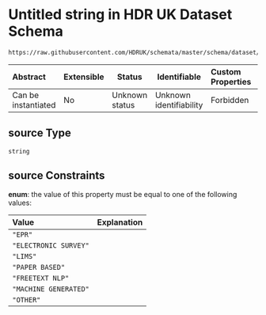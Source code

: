 # Untitled string in HDR UK Dataset Schema

```txt
https://raw.githubusercontent.com/HDRUK/schemata/master/schema/dataset/dataset.schema.json#/definitions/source
```




| Abstract            | Extensible | Status         | Identifiable            | Custom Properties | Additional Properties | Access Restrictions | Defined In                                                                                         |
| :------------------ | ---------- | -------------- | ----------------------- | :---------------- | --------------------- | ------------------- | -------------------------------------------------------------------------------------------------- |
| Can be instantiated | No         | Unknown status | Unknown identifiability | Forbidden         | Allowed               | none                | [dataset.schema.json\*](../../../schema/dataset/latest/dataset.schema.json "open original schema") |

## source Type

`string`

## source Constraints

**enum**: the value of this property must be equal to one of the following values:

| Value                 | Explanation |
| :-------------------- | ----------- |
| `"EPR"`               |             |
| `"ELECTRONIC SURVEY"` |             |
| `"LIMS"`              |             |
| `"PAPER BASED"`       |             |
| `"FREETEXT NLP"`      |             |
| `"MACHINE GENERATED"` |             |
| `"OTHER"`             |             |
